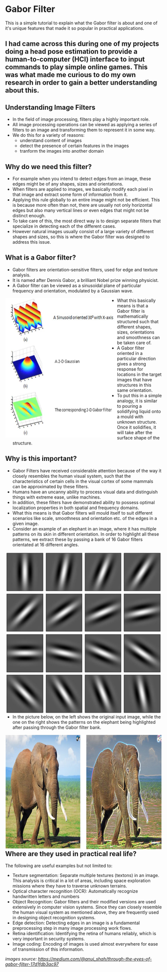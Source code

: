 # Gabor Filter
This is a simple tutorial to explain what the Gabor filter is about and one of it's unique features that made it so popular in practical applications.

I had came across this during one of my projects doing a head pose estimation to provide a human-to-computer (HCI) interface to input commands to play simple online games. This was what made me curious to do my own research in order to gain a better understanding about this.
---------------
## Understanding Image Filters
- In the field of image processing, filters play a highly important role.
- All image processing operations can be viewed as applying a series of filters to an image and transforming them to represent it in some way.
- We do this for a variety of reasons: 
  - understand content of images
  - detect the presence of certain features in the images
  - tranform the images into another domain

## Why do we need this filter?
- For example when you intend to detect edges from an image, these edges might be of any shapes, sizes and orientations.
- When filters are applied to images, we basically modify each pixel in that image and extract some form of information from it.
- Applying this rule globally to an entire image might not be efficient. This is because more often than not, there are usually not only horizontal edges but also many vertical lines or even edges that might not be distinct enough.
- To take care of this, the most direct way is to design separate filters that specialize in detecting each of the different cases.
- However natural images usually consist of a large variety of different shapes and sizes, so this is where the Gabor filter was designed to address this issue.

## What is a Gabor filter?
- Gabor filters are orientation-sensitive filters, used for edge and texture analysis.
- It is named after Dennis Gabor, a brilliant Nobel prize winning physicist.
- A Gabor filter can be viewed as a sinusoidal plane of particular frequency and orientation, modulated by a Gaussian wave.

<img src="https://github.com/aceirus/GaborFilter/blob/main/pictures/gabor1.jpg" width=360 height=449 style="float: left; margin-right: 0px;" />

- What this basically means is that a Gabor filter is mathematically structured such that different shapes, sizes, orientations and smoothness can be taken care of.
- A Gabor filter oriented in a particular direction gives a strong response for locations in the target images that have structures in this same orientation.
- To put this in a simple analogy, it is similar to pouring a solidifying liquid onto a mould with unknown structure. Once it solidifies, it will take after the surface shape of the structure.

## Why is this important?
- Gabor Filters have received considerable attention because of the way it closely resembles the human visual system, such that the characteristics of certain cells in the visual cortex of some mammals can be approximated by these filters.
- Humans have an uncanny ability to process visual data and distinguish things with extreme ease, unlike machines.
- In addition, these filters have demonstrated ability to possess optimal localization properties in both spatial and frequency domains.
- What this means is that Gabor filters will mould itself to suit different scenarios like scale, smoothness and orientation etc. of the edges in a given image.
- Consider an example of an elephant in an image, where it has multiple patterns on its skin in different orientation. In order to highlight all these patterns, we extract these by passing a bank of 16 Gabor filters orientated at 16 different angles.

<img src="https://github.com/aceirus/GaborFilter/blob/main/pictures/gabor16bank.jpg" width=604 height=523 style="float: left; margin-right: 0px;" />

- In the picture below, on the left shows the original input image, while the one on the right shows the patterns on the elephant being highlighted after passing through the Gabor filter bank.
<img src="https://github.com/aceirus/GaborFilter/blob/main/pictures/gabor_elephantDemo.jpg" width=1020 height=372 style="float: left; margin-right: 0px;" />

## Where are they used in practical real life?
The following are useful examples but not limited to:
- Texture segmentation: Separate multiple textures (textons) in an image. This analysis is critical in a lot of areas, including space exploration missions where they have to traverse unknown terrains.
- Optical character recognition (OCR): Automatically recognize handwritten letters and numbers
- Object Recognition: Gabor filters and their modified versions are used extensively in computer vision systems. Since they can closely resemble the human visual system as mentioned above, they are frequently used in designing object recognition systems.
- Edge detection: Detecting edges in an image is a fundamental preprocessing step in many image processing work flows.
- Retina identification: Identifying the retina of humans reliably, which is very important in security systems.
- Image coding: Encoding of images is used almost everywhere for ease of transmission of this information.


*images source: https://medium.com/@anuj_shah/through-the-eyes-of-gabor-filter-17d1fdb3ac97*
